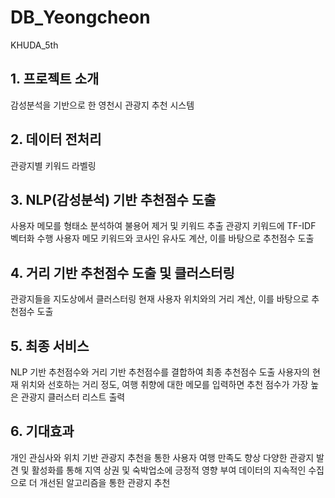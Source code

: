 # DB_Yeongcheon
KHUDA_5th
## 1. 프로젝트 소개
   감성분석을 기반으로 한 영천시 관광지 추천 시스템
   
## 2. 데이터 전처리
   관광지별 키워드 라벨링
  
## 3. NLP(감성분석) 기반 추천점수 도출
   사용자 메모를 형태소 분석하여 불용어 제거 및 키워드 추출
   관광지 키워드에 TF-IDF 벡터화 수행
   사용자 메모 키워드와 코사인 유사도 계산, 이를 바탕으로 추천점수 도출
   
## 4. 거리 기반 추천점수 도출 및 클러스터링
   관광지들을 지도상에서 클러스터링
   현재 사용자 위치와의 거리 계산, 이를 바탕으로 추천점수 도출
   
## 5. 최종 서비스
   NLP 기반 추천점수와 거리 기반 추천점수를 결합하여 최종 추천점수 도출
   사용자의 현재 위치와 선호하는 거리 정도, 여행 취향에 대한 메모를 입력하면 추천 점수가 가장 높은 관광지 클러스터 리스트 출력

## 6. 기대효과
   개인 관심사와 위치 기반 관광지 추천을 통한 사용자 여행 만족도 향상
   다양한 관광지 발견 및 활성화를 통해 지역 상권 및 숙박업소에 긍정적 영향 부여
   데이터의 지속적인 수집으로 더 개선된 알고리즘을 통한 관광지 추천 
